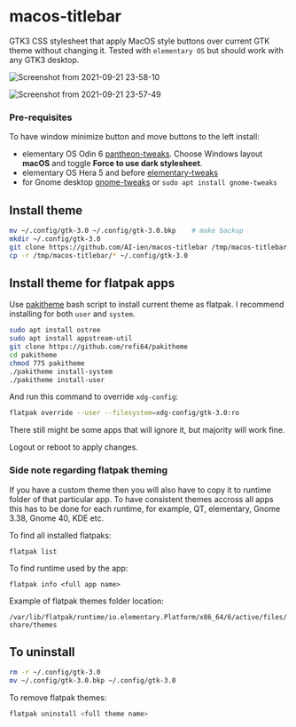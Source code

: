 # macos-titlebar

GTK3 CSS stylesheet that apply MacOS style buttons over current GTK theme without changing it. Tested with `elementary OS` but should work with any GTK3 desktop.

![Screenshot from 2021-09-21 23-58-10](https://user-images.githubusercontent.com/33252703/134327539-3c11e6c9-8742-4c36-975c-ab67ccb4b481.png)

![Screenshot from 2021-09-21 23-57-49](https://user-images.githubusercontent.com/33252703/134327558-488f40d6-d762-4816-ad91-0d809a2e10bb.png)


### Pre-requisites
To have window minimize button and move buttons to the left install:
* elementary OS Odin 6 [pantheon-tweaks](https://github.com/pantheon-tweaks/pantheon-tweaks). Choose Windows layout **macOS** and toggle **Force to use dark stylesheet**.
* elementary OS Hera 5 and before [elementary-tweaks](https://github.com/elementary-tweaks/elementary-tweaks)
* for Gnome desktop [gnome-tweaks](https://gitlab.gnome.org/GNOME/gnome-tweaks) or `sudo apt install gnome-tweaks`

## Install theme

```bash
mv ~/.config/gtk-3.0 ~/.config/gtk-3.0.bkp    # make backup
mkdir ~/.config/gtk-3.0
git clone https://github.com/AI-ien/macos-titlebar /tmp/macos-titlebar
cp -r /tmp/macos-titlebar/* ~/.config/gtk-3.0
```

## Install theme for flatpak apps

Use [pakitheme](https://github.com/refi64/pakitheme) bash script to install current theme as flatpak. I recommend installing for both `user` and `system`. 

```bash
sudo apt install ostree
sudo apt install appstream-util
git clone https://github.com/refi64/pakitheme
cd pakitheme
chmod 775 pakitheme
./pakitheme install-system
./pakitheme install-user
```

And run this command to override `xdg-config`:

```bash
flatpak override --user --filesystem=xdg-config/gtk-3.0:ro
```

There still might be some apps that will ignore it, but majority will work fine.

Logout or reboot to apply changes.

### Side note regarding flatpak theming
If you have a custom theme then you will also have to copy it to runtime folder of that particular app. To have consistent themes accross all apps this has to be done for each runtime, for example, QT, elementary, Gnome 3.38, Gnome 40, KDE etc.

To find all installed flatpaks:

`flatpak list`

To find runtime used by the app:

`flatpak info <full app name>`

Example of flatpak themes folder location:

`/var/lib/flatpak/runtime/io.elementary.Platform/x86_64/6/active/files/share/themes`

## To uninstall

```bash
rm -r ~/.config/gtk-3.0
mv ~/.config/gtk-3.0.bkp ~/.config/gtk-3.0
```

To remove flatpak themes:
```bash
flatpak uninstall <full theme name>
```
